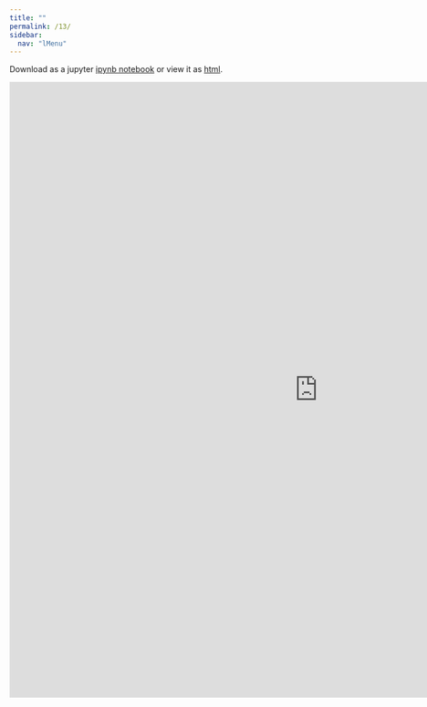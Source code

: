 ```yaml
---
title: ""
permalink: /13/
sidebar:
  nav: "lMenu"
---
```


Download as a jupyter [ipynb notebook](https://datascience-intro.github.io/1MS041-2020/lectures/13.ipynb) or view it as [html](https://datascience-intro.github.io/1MS041-2020/lectures/13.html).

<iframe src="https://datascience-intro.github.io/1MS041-2020/lectures/13.html" width="1080" height="1080" frameborder="0"></iframe>
